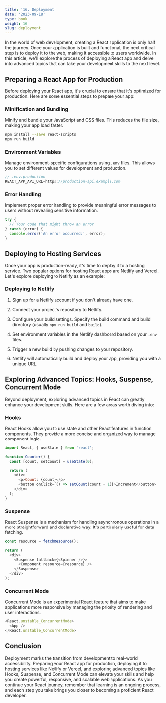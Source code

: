 ```yaml
---
title: '16. Deployment'
date: '2023-09-18'
type: book
weight: 16
slug: deployment
---
```


In the world of web development, creating a React application is only half the journey. Once your application is built and functional, the next critical step is to deploy it to the web, making it accessible to users worldwide. In this article, we'll explore the process of deploying a React app and delve into advanced topics that can take your development skills to the next level.

## Preparing a React App for Production

Before deploying your React app, it's crucial to ensure that it's optimized for production. Here are some essential steps to prepare your app:

### Minification and Bundling

Minify and bundle your JavaScript and CSS files. This reduces the file size, making your app load faster.

```bash
npm install --save react-scripts
npm run build
```

### Environment Variables

Manage environment-specific configurations using `.env` files. This allows you to set different values for development and production.

```javascript
// .env.production
REACT_APP_API_URL=https://production-api.example.com
```

### Error Handling

Implement proper error handling to provide meaningful error messages to users without revealing sensitive information.

```javascript
try {
  // Your code that might throw an error
} catch (error) {
  console.error('An error occurred:', error);
}
```

## Deploying to Hosting Services

Once your app is production-ready, it's time to deploy it to a hosting service. Two popular options for hosting React apps are Netlify and Vercel. Let's explore deploying to Netlify as an example:

### Deploying to Netlify

1. Sign up for a Netlify account if you don't already have one.

2. Connect your project's repository to Netlify.

3. Configure your build settings. Specify the build command and build directory (usually `npm run build` and `build`).

4. Set environment variables in the Netlify dashboard based on your `.env` files.

5. Trigger a new build by pushing changes to your repository.

6. Netlify will automatically build and deploy your app, providing you with a unique URL.

## Exploring Advanced Topics: Hooks, Suspense, Concurrent Mode

Beyond deployment, exploring advanced topics in React can greatly enhance your development skills. Here are a few areas worth diving into:

### Hooks

React Hooks allow you to use state and other React features in function components. They provide a more concise and organized way to manage component logic.

```javascript
import React, { useState } from 'react';

function Counter() {
  const [count, setCount] = useState(0);

  return (
    <div>
      <p>Count: {count}</p>
      <button onClick={() => setCount(count + 1)}>Increment</button>
    </div>
  );
}
```

### Suspense

React Suspense is a mechanism for handling asynchronous operations in a more straightforward and declarative way. It's particularly useful for data fetching.

```javascript
const resource = fetchResource();

return (
  <div>
    <Suspense fallback={<Spinner />}>
      <Component resource={resource} />
    </Suspense>
  </div>
);
```

### Concurrent Mode

Concurrent Mode is an experimental React feature that aims to make applications more responsive by managing the priority of rendering and user interactions.

```javascript
<React.unstable_ConcurrentMode>
  <App />
</React.unstable_ConcurrentMode>
```

## Conclusion

Deployment marks the transition from development to real-world accessibility. Preparing your React app for production, deploying it to hosting services like Netlify or Vercel, and exploring advanced topics like Hooks, Suspense, and Concurrent Mode can elevate your skills and help you create powerful, responsive, and scalable web applications. As you continue your React journey, remember that learning is an ongoing process, and each step you take brings you closer to becoming a proficient React developer.